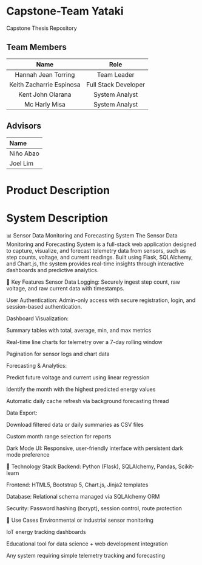 # Capstone-Team Yataki
Capstone Thesis Repository 



## Team Members 
| **Name** | **Role** |
|:--------:|:--------:|
|Hannah Jean Torring|Team Leader|
|Keith Zacharrie Espinosa|Full Stack Developer|
|Kent John Olarana|System Analyst|
|Mc Harly Misa|System Analyst|


## Advisors
| **Name**|
|:-----|
|Niño Abao| 
|Joel Lim|

# Product Description

# **System Description**
📊 Sensor Data Monitoring and Forecasting System
The Sensor Data Monitoring and Forecasting System is a full-stack web application designed to capture, visualize, and forecast telemetry data from sensors, such as step counts, voltage, and current readings. Built using Flask, SQLAlchemy, and Chart.js, the system provides real-time insights through interactive dashboards and predictive analytics.

🔧 Key Features
Sensor Data Logging: Securely ingest step count, raw voltage, and raw current data with timestamps.

User Authentication: Admin-only access with secure registration, login, and session-based authentication.

Dashboard Visualization:

Summary tables with total, average, min, and max metrics

Real-time line charts for telemetry over a 7-day rolling window

Pagination for sensor logs and chart data

Forecasting & Analytics:

Predict future voltage and current using linear regression

Identify the month with the highest predicted energy values

Automatic daily cache refresh via background forecasting thread

Data Export:

Download filtered data or daily summaries as CSV files

Custom month range selection for reports

Dark Mode UI: Responsive, user-friendly interface with persistent dark mode preference

🧰 Technology Stack
Backend: Python (Flask), SQLAlchemy, Pandas, Scikit-learn

Frontend: HTML5, Bootstrap 5, Chart.js, Jinja2 templates

Database: Relational schema managed via SQLAlchemy ORM

Security: Password hashing (bcrypt), session control, route protection

🧠 Use Cases
Environmental or industrial sensor monitoring

IoT energy tracking dashboards

Educational tool for data science + web development integration

Any system requiring simple telemetry tracking and forecasting

